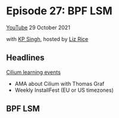 # Episode 27: BPF LSM

[YouTube](https://youtu.be/nJT0ASbGLvs)
29 October 2021

with [KP Singh](https://twitter.com/__kpsingh), hosted by [Liz Rice](https://twitter.com/lizrice)

## Headlines

[Cilium learning events](https://cilium.io/blog/2021/10/25/weekly-installfest)
* AMA about Cilium with Thomas Graf
* Weekly InstallFest (EU or US timezones)

## BPF LSM






